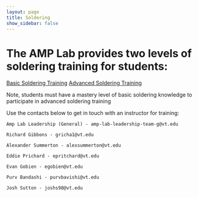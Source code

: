 ```yaml
---
layout: page
title: Soldering
show_sidebar: false
---
```


# The AMP Lab provides two levels of soldering training for students:
<a class="button is-link" href="https://sites.google.com/a/vt.edu/amp_lab/get-involved/soldering/soldering-certification" >Basic Soldering Training</a>
<a class="button is-link" href="https://sites.google.com/a/vt.edu/amp_lab/get-involved/soldering/advanced-soldering" >Advanced Soldering Training</a>

Note, students must have a mastery level of basic soldering knowledge to participate in advanced soldering training

Use the contacts below to get in touch with an instructor for training:

```
Amp Lab Leadership (General) - amp-lab-leadership-team-g@vt.edu

Richard Gibbons - gricha1@vt.edu

Alexander Summerton - alexsummerton@vt.edu

Eddie Prichard - epritchard@vt.edu

Evan Gobien - egobien@vt.edu

Purv Bandashi - purvbavishi@vt.edu

Josh Sutton - joshs98@vt.edu
```

